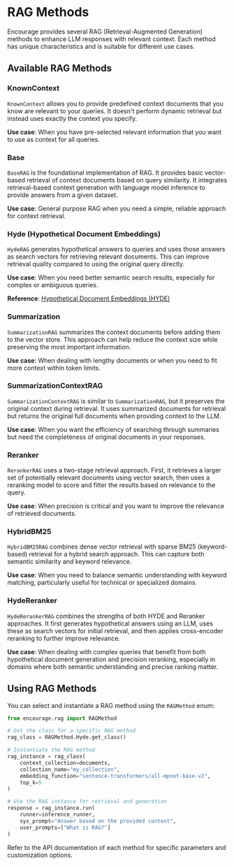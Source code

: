 # RAG Methods

Encourage provides several RAG (Retrieval-Augmented Generation) methods to enhance LLM responses with relevant context. Each method has unique characteristics and is suitable for different use cases.

## Available RAG Methods

### KnownContext

`KnownContext` allows you to provide predefined context documents that you know are relevant to your queries. It doesn't perform dynamic retrieval but instead uses exactly the context you specify.

**Use case**: When you have pre-selected relevant information that you want to use as context for all queries.

### Base

`BaseRAG` is the foundational implementation of RAG. It provides basic vector-based retrieval of context documents based on query similarity. It integrates retrieval-based context generation with language model inference to provide answers from a given dataset.

**Use case**: General purpose RAG when you need a simple, reliable approach for context retrieval.

### Hyde (Hypothetical Document Embeddings)

`HydeRAG` generates hypothetical answers to queries and uses those answers as search vectors for retrieving relevant documents. This can improve retrieval quality compared to using the original query directly.

**Use case**: When you need better semantic search results, especially for complex or ambiguous queries.

**Reference**: [Hypothetical Document Embeddings (HYDE)](https://arxiv.org/abs/2212.10496)

### Summarization

`SummarizationRAG` summarizes the context documents before adding them to the vector store. This approach can help reduce the context size while preserving the most important information.

**Use case**: When dealing with lengthy documents or when you need to fit more context within token limits.

### SummarizationContextRAG

`SummarizationContextRAG` is similar to `SummarizationRAG`, but it preserves the original context during retrieval. It uses summarized documents for retrieval but returns the original full documents when providing context to the LLM.

**Use case**: When you want the efficiency of searching through summaries but need the completeness of original documents in your responses.

### Reranker

`RerankerRAG` uses a two-stage retrieval approach. First, it retrieves a larger set of potentially relevant documents using vector search, then uses a reranking model to score and filter the results based on relevance to the query.

**Use case**: When precision is critical and you want to improve the relevance of retrieved documents.

### HybridBM25

`HybridBM25RAG` combines dense vector retrieval with sparse BM25 (keyword-based) retrieval for a hybrid search approach. This can capture both semantic similarity and keyword relevance.

**Use case**: When you need to balance semantic understanding with keyword matching, particularly useful for technical or specialized domains.

### HydeReranker

`HydeRerankerRAG` combines the strengths of both HYDE and Reranker approaches. It first generates hypothetical answers using an LLM, uses these as search vectors for initial retrieval, and then applies cross-encoder reranking to further improve relevance.

**Use case**: When dealing with complex queries that benefit from both hypothetical document generation and precision reranking, especially in domains where both semantic understanding and precise ranking matter.

## Using RAG Methods

You can select and instantiate a RAG method using the `RAGMethod` enum:

```python
from encourage.rag import RAGMethod

# Get the class for a specific RAG method
rag_class = RAGMethod.Hyde.get_class()

# Instantiate the RAG method
rag_instance = rag_class(
    context_collection=documents,
    collection_name="my_collection",
    embedding_function="sentence-transformers/all-mpnet-base-v2",
    top_k=5
)

# Use the RAG instance for retrieval and generation
response = rag_instance.run(
    runner=inference_runner,
    sys_prompt="Answer based on the provided context",
    user_prompts=["What is RAG?"]
)
```

Refer to the API documentation of each method for specific parameters and customization options.